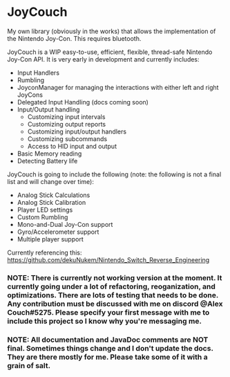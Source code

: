 # JoyCouch
My own library (obviously in the works) that allows the implementation of the Nintendo Joy-Con. This requires bluetooth.

JoyCouch is a WIP easy-to-use, efficient, flexible, thread-safe Nintendo Joy-Con API. It is very early in development and currently includes:
* Input Handlers
* Rumbling
* JoyconManager for managing the interactions with either left and right JoyCons
* Delegated Input Handling (docs coming soon)
* Input/Output handling
    * Customizing input intervals
    * Customizing output reports
    * Customizing input/output handlers
    * Customizing subcommands
    * Access to HID input and output
* Basic Memory reading
* Detecting Battery life

JoyCouch is going to include the following (note: the following is not a final list and will change over time):
* Analog Stick Calculations
* Analog Stick Calibration
* Player LED settings
* Custom Rumbling
* Mono-and-Dual Joy-Con support
* Gyro/Accelerometer support
* Multiple player support

Currently referencing this: https://github.com/dekuNukem/Nintendo_Switch_Reverse_Engineering

### NOTE: There is currently not working version at the moment. It currently going under a lot of refactoring, reoganization, and optimizations. There are lots of testing that needs to be done. Any contribution must be discussed with me on discord @Alex Couch#5275. Please specify your first message with me to include this project so I know why you're messaging me.
### NOTE: All documentation and JavaDoc comments are NOT final. Sometimes things change and I don't update the docs. They are there mostly for me. Please take some of it with a grain of salt.